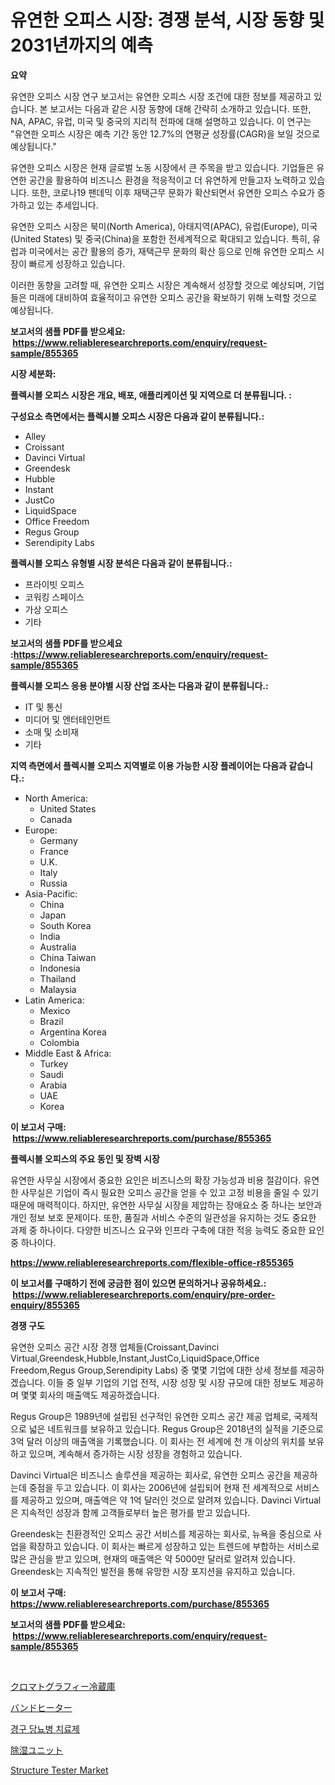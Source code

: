 <p><h1>유연한 오피스 시장: 경쟁 분석, 시장 동향 및 2031년까지의 예측</h1></p><p><strong>요약</strong></p>
<p><p>유연한 오피스 시장 연구 보고서는 유연한 오피스 시장 조건에 대한 정보를 제공하고 있습니다. 본 보고서는 다음과 같은 시장 동향에 대해 간략히 소개하고 있습니다. 또한, NA, APAC, 유럽, 미국 및 중국의 지리적 전파에 대해 설명하고 있습니다. 이 연구는 "유연한 오피스 시장은 예측 기간 동안 12.7%의 연평균 성장률(CAGR)을 보일 것으로 예상됩니다."</p><p>유연한 오피스 시장은 현재 글로벌 노동 시장에서 큰 주목을 받고 있습니다. 기업들은 유연한 공간을 활용하여 비즈니스 환경을 적응적이고 더 유연하게 만들고자 노력하고 있습니다. 또한, 코로나19 팬데믹 이후 재택근무 문화가 확산되면서 유연한 오피스 수요가 증가하고 있는 추세입니다.</p><p>유연한 오피스 시장은 북미(North America), 아태지역(APAC), 유럽(Europe), 미국(United States) 및 중국(China)을 포함한 전세계적으로 확대되고 있습니다. 특히, 유럽과 미국에서는 공간 활용의 증가, 재택근무 문화의 확산 등으로 인해 유연한 오피스 시장이 빠르게 성장하고 있습니다.</p><p>이러한 동향을 고려할 때, 유연한 오피스 시장은 계속해서 성장할 것으로 예상되며, 기업들은 미래에 대비하여 효율적이고 유연한 오피스 공간을 확보하기 위해 노력할 것으로 예상됩니다.</p></p>
<p><strong>보고서의 샘플 PDF를 받으세요: &nbsp;<a href="https://www.reliableresearchreports.com/enquiry/request-sample/855365">https://www.reliableresearchreports.com/enquiry/request-sample/855365</a></strong></p>
<p><strong>시장 세분화:</strong></p>
<p><strong> 플렉시블 오피스 시장은 개요, 배포, 애플리케이션 및 지역으로 더 분류됩니다. :</strong></p>
<p><strong>구성요소 측면에서는 플렉시블 오피스 시장은 다음과 같이 분류됩니다.:</strong></p>
<p><ul><li>Alley</li><li>Croissant</li><li>Davinci Virtual</li><li>Greendesk</li><li>Hubble</li><li>Instant</li><li>JustCo</li><li>LiquidSpace</li><li>Office Freedom</li><li>Regus Group</li><li>Serendipity Labs</li></ul></p>
<p><strong> 플렉시블 오피스 유형별 시장 분석은 다음과 같이 분류됩니다.:</strong></p>
<p><ul><li>프라이빗 오피스</li><li>코워킹 스페이스</li><li>가상 오피스</li><li>기타</li></ul></p>
<p><strong>보고서의 샘플 PDF를 받으세요 :<a href="https://www.reliableresearchreports.com/enquiry/request-sample/855365">https://www.reliableresearchreports.com/enquiry/request-sample/855365</a></strong></p>
<p><strong> 플렉시블 오피스 응용 분야별 시장 산업 조사는 다음과 같이 분류됩니다.:</strong></p>
<p><ul><li>IT 및 통신</li><li>미디어 및 엔터테인먼트</li><li>소매 및 소비재</li><li>기타</li></ul></p>
<p><strong>지역 측면에서 플렉시블 오피스 지역별로 이용 가능한 시장 플레이어는 다음과 같습니다.:</strong></p>
<p><ul>
    <li>
        North America:
        <ul>
            <li>United States</li>
            <li>Canada</li>
        </ul>
    </li>
    <li>
        Europe:
        <ul>
            <li>Germany</li>
            <li>France</li>
            <li>U.K.</li>
            <li>Italy</li>
            <li>Russia</li>
        </ul>
    </li>
    <li>
        Asia-Pacific:
        <ul>
            <li>China</li>
            <li>Japan</li>
            <li>South Korea</li>
            <li>India</li>
            <li>Australia</li>
            <li>China Taiwan</li>
            <li>Indonesia</li>
            <li>Thailand</li>
            <li>Malaysia</li>
        </ul>
    </li>
    <li>
        Latin America:
        <ul>
            <li>Mexico</li>
            <li>Brazil</li>
            <li>Argentina Korea</li>
            <li>Colombia</li>
        </ul>
    </li>
    <li>
        Middle East & Africa:
        <ul>
            <li>Turkey</li>
            <li>Saudi</li>
            <li>Arabia</li>
            <li>UAE</li>
            <li>Korea</li>
        </ul>
    </li>
    </ul></p>
<p><strong>이 보고서 구매: &nbsp;<a href="https://www.reliableresearchreports.com/purchase/855365">https://www.reliableresearchreports.com/purchase/855365</a></strong></p>
<p><strong>플렉시블 오피스의 주요 동인 및 장벽 시장</strong></p>
<p><p>유연한 사무실 시장에서 중요한 요인은 비즈니스의 확장 가능성과 비용 절감이다. 유연한 사무실은 기업이 즉시 필요한 오피스 공간을 얻을 수 있고 고정 비용을 줄일 수 있기 때문에 매력적이다. 하지만, 유연한 사무실 시장을 제압하는 장애요소 중 하나는 보안과 개인 정보 보호 문제이다. 또한, 품질과 서비스 수준의 일관성을 유지하는 것도 중요한 과제 중 하나이다. 다양한 비즈니스 요구와 인프라 구축에 대한 적응 능력도 중요한 요인 중 하나이다.</p></p>
<p><strong><a href="https://www.reliableresearchreports.com/flexible-office-r855365">https://www.reliableresearchreports.com/flexible-office-r855365</a></strong></p>
<p><strong>이 보고서를 구매하기 전에 궁금한 점이 있으면 문의하거나 공유하세요.: &nbsp;<a href="https://www.reliableresearchreports.com/enquiry/pre-order-enquiry/855365">https://www.reliableresearchreports.com/enquiry/pre-order-enquiry/855365</a></strong></p>
<p><strong>경쟁 구도</strong></p>
<p><p>유연한 오피스 공간 시장 경쟁 업체들(Croissant,Davinci Virtual,Greendesk,Hubble,Instant,JustCo,LiquidSpace,Office Freedom,Regus Group,Serendipity Labs) 중 몇몇 기업에 대한 상세 정보를 제공하겠습니다. 이들 중 일부 기업의 기업 전적, 시장 성장 및 시장 규모에 대한 정보도 제공하며 몇몇 회사의 매출액도 제공하겠습니다.</p><p>Regus Group은 1989년에 설립된 선구적인 유연한 오피스 공간 제공 업체로, 국제적으로 넓은 네트워크를 보유하고 있습니다. Regus Group은 2018년의 실적을 기준으로 3억 달러 이상의 매출액을 기록했습니다. 이 회사는 전 세계에 천 개 이상의 위치를 보유하고 있으며, 계속해서 증가하는 시장 성장을 경험하고 있습니다.</p><p>Davinci Virtual은 비즈니스 솔루션을 제공하는 회사로, 유연한 오피스 공간을 제공하는데 중점을 두고 있습니다. 이 회사는 2006년에 설립되어 현재 전 세계적으로 서비스를 제공하고 있으며, 매출액은 약 1억 달러인 것으로 알려져 있습니다. Davinci Virtual은 지속적인 성장과 함께 고객들로부터 높은 평가를 받고 있습니다.</p><p>Greendesk는 친환경적인 오피스 공간 서비스를 제공하는 회사로, 뉴욕을 중심으로 사업을 확장하고 있습니다. 이 회사는 빠르게 성장하고 있는 트렌드에 부합하는 서비스로 많은 관심을 받고 있으며, 현재의 매출액은 약 5000만 달러로 알려져 있습니다. Greendesk는 지속적인 발전을 통해 유망한 시장 포지션을 유지하고 있습니다.</p></p>
<p><strong>이 보고서 구매: &nbsp; <a href="https://www.reliableresearchreports.com/purchase/855365">https://www.reliableresearchreports.com/purchase/855365</a></strong></p>
<p><strong>보고서의 샘플 PDF를 받으세요: &nbsp;<a href="https://www.reliableresearchreports.com/enquiry/request-sample/855365">https://www.reliableresearchreports.com/enquiry/request-sample/855365</a></strong><strong></strong></p>
<p>&nbsp;</p>
<p><p><a href="https://github.com/jkjreqjscoxx7/Market-Research-Report-List-1/blob/main/905027829990.md">クロマトグラフィー冷蔵庫</a></p><p><a href="https://medium.com/@jarredmertz53/%E3%83%90%E3%83%B3%E3%83%89%E3%83%92%E3%83%BC%E3%82%BF%E3%83%BC%E5%B8%82%E5%A0%B4%E3%81%AE%E3%83%88%E3%83%AC%E3%83%B3%E3%83%89%E3%81%A8%E5%B8%82%E5%A0%B4%E5%88%86%E6%9E%90%E3%81%AF-2024%E5%B9%B4%E3%81%8B%E3%82%892031%E5%B9%B4%E3%81%BE%E3%81%A7%E3%81%AE%E6%9C%9F%E9%96%93%E3%81%AB%E4%BA%88%E6%B8%AC%E3%81%95%E3%82%8C%E3%81%A6%E3%81%84%E3%81%BE%E3%81%99-b8398dcae57a">バンドヒーター</a></p><p><a href="https://medium.com/@dellkoepp03/%EA%B5%AC%EA%B0%95-%EB%8B%B9%EB%87%A8%EC%95%BD-%EC%8B%9C%EC%9E%A5-%EC%A2%85%EB%A5%98-%EC%9D%91%EC%9A%A9-%EB%B0%8F-%EC%A7%80%EB%A6%AC%EC%97%90-%EB%8C%80%ED%95%9C-%ED%8F%AC%EA%B4%84%EC%A0%81-%ED%8F%89%EA%B0%80-a0a5ad467f8b">경구 당뇨병 치료제</a></p><p><a href="https://medium.com/@josephmiller1959/%E8%84%B1%E6%B9%BF%E3%83%A6%E3%83%8B%E3%83%83%E3%83%88%E5%B8%82%E5%A0%B4%E3%82%B7%E3%82%A7%E3%82%A2%E3%81%AE%E9%80%B2%E5%8C%96%E3%81%A8%E5%B8%82%E5%A0%B4%E6%88%90%E9%95%B7%E3%83%88%E3%83%AC%E3%83%B3%E3%83%892024%E5%B9%B4%E3%81%8B%E3%82%892031%E5%B9%B4%E3%81%BE%E3%81%A7-f8f34f1449cb">除湿ユニット</a></p><p><a href="https://github.com/singletonthaxterkelliehr2df/Market-Research-Report-List-2/blob/main/structure-tester-market.md">Structure Tester Market</a></p></p>